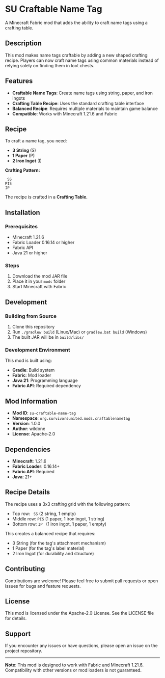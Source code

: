 # SU Craftable Name Tag

A Minecraft Fabric mod that adds the ability to craft name tags using a crafting table.

## Description

This mod makes name tags craftable by adding a new shaped crafting recipe. Players can now craft name tags using common materials instead of relying solely on finding them in loot chests.

## Features

- **Craftable Name Tags**: Create name tags using string, paper, and iron ingots
- **Crafting Table Recipe**: Uses the standard crafting table interface
- **Balanced Recipe**: Requires multiple materials to maintain game balance
- **Compatible**: Works with Minecraft 1.21.6 and Fabric

## Recipe

To craft a name tag, you need:
- **3 String** (S)
- **1 Paper** (P) 
- **2 Iron Ingot** (I)

**Crafting Pattern:**
```
 SS
PIS
IP 
```

The recipe is crafted in a **Crafting Table**.

## Installation

### Prerequisites
- Minecraft 1.21.6
- Fabric Loader 0.16.14 or higher
- Fabric API
- Java 21 or higher

### Steps
1. Download the mod JAR file
2. Place it in your `mods` folder
3. Start Minecraft with Fabric

## Development

### Building from Source

1. Clone this repository
2. Run `./gradlew build` (Linux/Mac) or `gradlew.bat build` (Windows)
3. The built JAR will be in `build/libs/`

### Development Environment

This mod is built using:
- **Gradle**: Build system
- **Fabric**: Mod loader
- **Java 21**: Programming language
- **Fabric API**: Required dependency

## Mod Information

- **Mod ID**: `su-craftable-name-tag`
- **Namespace**: `org.survivorsunited.mods.craftablenametag`
- **Version**: 1.0.0
- **Author**: wildone
- **License**: Apache-2.0

## Dependencies

- **Minecraft**: 1.21.6
- **Fabric Loader**: 0.16.14+
- **Fabric API**: Required
- **Java**: 21+

## Recipe Details

The recipe uses a 3x3 crafting grid with the following pattern:
- Top row: ` SS` (2 string, 1 empty)
- Middle row: `PIS` (1 paper, 1 iron ingot, 1 string)
- Bottom row: `IP ` (1 iron ingot, 1 paper, 1 empty)

This creates a balanced recipe that requires:
- 3 String (for the tag's attachment mechanism)
- 1 Paper (for the tag's label material)
- 2 Iron Ingot (for durability and structure)

## Contributing

Contributions are welcome! Please feel free to submit pull requests or open issues for bugs and feature requests.

## License

This mod is licensed under the Apache-2.0 License. See the LICENSE file for details.

## Support

If you encounter any issues or have questions, please open an issue on the project repository.

---

**Note**: This mod is designed to work with Fabric and Minecraft 1.21.6. Compatibility with other versions or mod loaders is not guaranteed. 